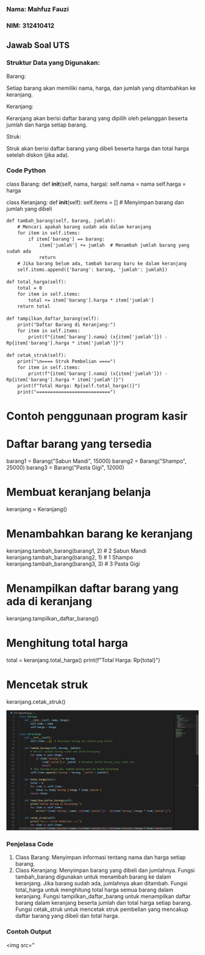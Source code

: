 ### Nama: Mahfuz Fauzi
### NIM: 312410412

## Jawab Soal UTS

### Struktur Data yang Digunakan:
Barang:

Setiap barang akan memiliki nama, harga, dan jumlah yang ditambahkan ke keranjang.

Keranjang:

Keranjang akan berisi daftar barang yang dipilih oleh pelanggan beserta jumlah dan harga setiap barang.

Struk:

Struk akan berisi daftar barang yang dibeli beserta harga dan total harga setelah diskon (jika ada).

### Code Python

class Barang:
    def __init__(self, nama, harga):
        self.nama = nama
        self.harga = harga

class Keranjang:
    def __init__(self):
        self.items = []  # Menyimpan barang dan jumlah yang dibeli
    
    def tambah_barang(self, barang, jumlah):
        # Mencari apakah barang sudah ada dalam keranjang
        for item in self.items:
            if item['barang'] == barang:
                item['jumlah'] += jumlah  # Menambah jumlah barang yang sudah ada
                return
        # Jika barang belum ada, tambah barang baru ke dalam keranjang
        self.items.append({'barang': barang, 'jumlah': jumlah})
    
    def total_harga(self):
        total = 0
        for item in self.items:
            total += item['barang'].harga * item['jumlah']
        return total
    
    def tampilkan_daftar_barang(self):
        print("Daftar Barang di Keranjang:")
        for item in self.items:
            print(f"{item['barang'].nama} (x{item['jumlah']}) - Rp{item['barang'].harga * item['jumlah']}")

    def cetak_struk(self):
        print("\n==== Struk Pembelian ====")
        for item in self.items:
            print(f"{item['barang'].nama} (x{item['jumlah']}) - Rp{item['barang'].harga * item['jumlah']}")
        print(f"Total Harga: Rp{self.total_harga()}")
        print("===========================")


# Contoh penggunaan program kasir

# Daftar barang yang tersedia
barang1 = Barang("Sabun Mandi", 15000)
barang2 = Barang("Shampo", 25000)
barang3 = Barang("Pasta Gigi", 12000)

# Membuat keranjang belanja
keranjang = Keranjang()

# Menambahkan barang ke keranjang
keranjang.tambah_barang(barang1, 2)  # 2 Sabun Mandi
keranjang.tambah_barang(barang2, 1)  # 1 Shampo
keranjang.tambah_barang(barang3, 3)  # 3 Pasta Gigi

# Menampilkan daftar barang yang ada di keranjang
keranjang.tampilkan_daftar_barang()

# Menghitung total harga
total = keranjang.total_harga()
print(f"Total Harga: Rp{total}")

# Mencetak struk
keranjang.cetak_struk()

<img src="Screenshot 2024-11-06 214130.png">

### Penjelasa Code

1. Class Barang:
    Menyimpan informasi tentang nama dan harga setiap barang.
2. Class Keranjang:
    Menyimpan barang yang dibeli dan jumlahnya.
    Fungsi tambah_barang digunakan untuk menambah barang ke dalam keranjang. Jika barang sudah ada, jumlahnya akan ditambah.
    Fungsi total_harga untuk menghitung total harga semua barang dalam keranjang.
    Fungsi tampilkan_daftar_barang untuk menampilkan daftar barang dalam keranjang beserta jumlah dan total harga setiap barang.
    Fungsi cetak_struk untuk mencetak struk pembelian yang mencakup daftar barang yang dibeli dan total harga.

### Contoh Output

<img src="
